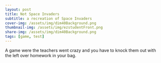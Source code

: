 ```yaml
---
layout: post
title: Not Space Invaders
subtitle: a recreation of Space Invaders
cover-img: /assets/img/dim40Background.png
thumbnail-img: /assets/img/ezstudentFront.png
share-img: /assets/img/dim40Background.png
tags: [game, test]
---
```


A game were the teachers went crazy and you have to knock them out with the left over homework in your bag.
